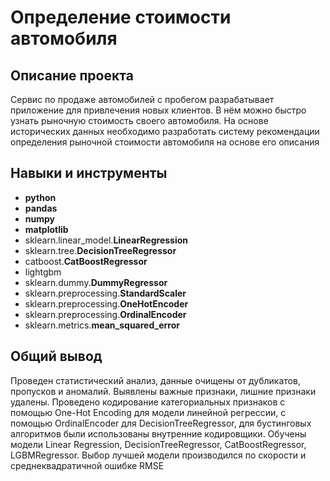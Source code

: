 # Определение стоимости автомобиля

## Описание проекта

Сервис по продаже автомобилей с пробегом  разрабатывает приложение для привлечения новых клиентов. В нём можно быстро узнать рыночную стоимость своего автомобиля. На основе исторических данных необходимо разработать систему рекомендации определения рыночной стоимости автомобиля на основе его описания

## Навыки и инструменты

- **python**
- **pandas**
- **numpy**
- **matplotlib**
- sklearn.linear_model.**LinearRegression**
- sklearn.tree.**DecisionTreeRegressor**
- catboost.**CatBoostRegressor**
- lightgbm
- sklearn.dummy.**DummyRegressor**
- sklearn.preprocessing.**StandardScaler**
- sklearn.preprocessing.**OneHotEncoder**
- sklearn.preprocessing.**OrdinalEncoder**
- sklearn.metrics.**mean_squared_error**

## Общий вывод

Проведен статистический анализ, данные очищены от дубликатов, пропусков и аномалий. Выявлены важные признаки, лишние признаки удалены. Проведено кодирование категориальных признаков с помощью One-Hot Encoding для модели линейной регрессии, с помощью OrdinalEncoder для DecisionTreeRegressor, для бустинговых алгоритмов были использованы внутренние кодировщики. Обучены модели Linear Regression, DecisionTreeRegressor, CatBoostRegressor, LGBMRegressor. Выбор лучшей модели производился по скорости и среднеквадратичной ошибке RMSE

